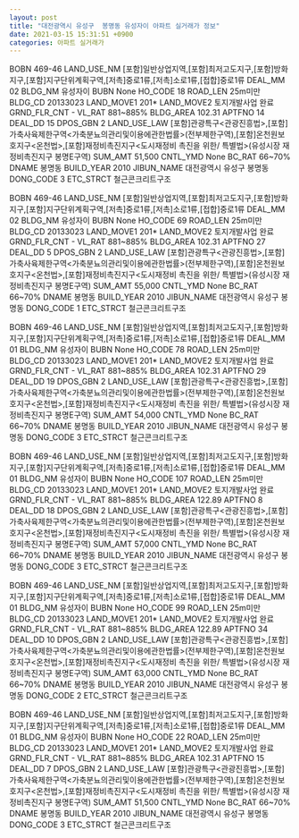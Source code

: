 ```yaml
---
layout: post
title: "대전광역시 유성구  봉명동 유성자이 아파트 실거래가 정보"
date: 2021-03-15 15:31:51 +0900
categories: 아파트 실거래가
---
```


BOBN 469-46
LAND_USE_NM [포함]일반상업지역,[포함]최저고도지구,[포함]방화지구,[포함]지구단위계획구역,[저촉]중로1류,[저촉]소로1류,[접합]중로1류
DEAL_MM 02
BLDG_NM 유성자이
BUBN None
HO_CODE 18
ROAD_LEN 25m미만
BLDG_CD 20133023
LAND_MOVE1 201*
LAND_MOVE2 토지개발사업 완료
GRND_FLR_CNT -
VL_RAT 881~885%
BLDG_AREA 102.31
APTFNO 14
DEAL_DD 15
DPOS_GBN 2
LAND_USE_LAW [포함]관광특구<관광진흥법>,[포함]가축사육제한구역<가축분뇨의관리및이용에관한법률>(전부제한구역),[포함]온천원보호지구<온천법>,[포함]재정비촉진지구<도시재정비 촉진을 위한/ 특별법>(유성시장 재정비촉진지구 봉명E구역)
SUM_AMT 51,500
CNTL_YMD None
BC_RAT 66~70%
DNAME 봉명동
BUILD_YEAR 2010
JIBUN_NAME 대전광역시 유성구  봉명동
DONG_CODE 3
ETC_STRCT 철근콘크리트구조


BOBN 469-46
LAND_USE_NM [포함]일반상업지역,[포함]최저고도지구,[포함]방화지구,[포함]지구단위계획구역,[저촉]중로1류,[저촉]소로1류,[접합]중로1류
DEAL_MM 02
BLDG_NM 유성자이
BUBN None
HO_CODE 69
ROAD_LEN 25m미만
BLDG_CD 20133023
LAND_MOVE1 201*
LAND_MOVE2 토지개발사업 완료
GRND_FLR_CNT -
VL_RAT 881~885%
BLDG_AREA 102.31
APTFNO 27
DEAL_DD 5
DPOS_GBN 2
LAND_USE_LAW [포함]관광특구<관광진흥법>,[포함]가축사육제한구역<가축분뇨의관리및이용에관한법률>(전부제한구역),[포함]온천원보호지구<온천법>,[포함]재정비촉진지구<도시재정비 촉진을 위한/ 특별법>(유성시장 재정비촉진지구 봉명E구역)
SUM_AMT 55,000
CNTL_YMD None
BC_RAT 66~70%
DNAME 봉명동
BUILD_YEAR 2010
JIBUN_NAME 대전광역시 유성구  봉명동
DONG_CODE 1
ETC_STRCT 철근콘크리트구조


BOBN 469-46
LAND_USE_NM [포함]일반상업지역,[포함]최저고도지구,[포함]방화지구,[포함]지구단위계획구역,[저촉]중로1류,[저촉]소로1류,[접합]중로1류
DEAL_MM 01
BLDG_NM 유성자이
BUBN None
HO_CODE 78
ROAD_LEN 25m미만
BLDG_CD 20133023
LAND_MOVE1 201*
LAND_MOVE2 토지개발사업 완료
GRND_FLR_CNT -
VL_RAT 881~885%
BLDG_AREA 102.31
APTFNO 29
DEAL_DD 19
DPOS_GBN 2
LAND_USE_LAW [포함]관광특구<관광진흥법>,[포함]가축사육제한구역<가축분뇨의관리및이용에관한법률>(전부제한구역),[포함]온천원보호지구<온천법>,[포함]재정비촉진지구<도시재정비 촉진을 위한/ 특별법>(유성시장 재정비촉진지구 봉명E구역)
SUM_AMT 54,000
CNTL_YMD None
BC_RAT 66~70%
DNAME 봉명동
BUILD_YEAR 2010
JIBUN_NAME 대전광역시 유성구  봉명동
DONG_CODE 3
ETC_STRCT 철근콘크리트구조


BOBN 469-46
LAND_USE_NM [포함]일반상업지역,[포함]최저고도지구,[포함]방화지구,[포함]지구단위계획구역,[저촉]중로1류,[저촉]소로1류,[접합]중로1류
DEAL_MM 01
BLDG_NM 유성자이
BUBN None
HO_CODE 107
ROAD_LEN 25m미만
BLDG_CD 20133023
LAND_MOVE1 201*
LAND_MOVE2 토지개발사업 완료
GRND_FLR_CNT -
VL_RAT 881~885%
BLDG_AREA 122.89
APTFNO 8
DEAL_DD 18
DPOS_GBN 2
LAND_USE_LAW [포함]관광특구<관광진흥법>,[포함]가축사육제한구역<가축분뇨의관리및이용에관한법률>(전부제한구역),[포함]온천원보호지구<온천법>,[포함]재정비촉진지구<도시재정비 촉진을 위한/ 특별법>(유성시장 재정비촉진지구 봉명E구역)
SUM_AMT 57,000
CNTL_YMD None
BC_RAT 66~70%
DNAME 봉명동
BUILD_YEAR 2010
JIBUN_NAME 대전광역시 유성구  봉명동
DONG_CODE 3
ETC_STRCT 철근콘크리트구조


BOBN 469-46
LAND_USE_NM [포함]일반상업지역,[포함]최저고도지구,[포함]방화지구,[포함]지구단위계획구역,[저촉]중로1류,[저촉]소로1류,[접합]중로1류
DEAL_MM 01
BLDG_NM 유성자이
BUBN None
HO_CODE 99
ROAD_LEN 25m미만
BLDG_CD 20133023
LAND_MOVE1 201*
LAND_MOVE2 토지개발사업 완료
GRND_FLR_CNT -
VL_RAT 881~885%
BLDG_AREA 122.89
APTFNO 34
DEAL_DD 10
DPOS_GBN 2
LAND_USE_LAW [포함]관광특구<관광진흥법>,[포함]가축사육제한구역<가축분뇨의관리및이용에관한법률>(전부제한구역),[포함]온천원보호지구<온천법>,[포함]재정비촉진지구<도시재정비 촉진을 위한/ 특별법>(유성시장 재정비촉진지구 봉명E구역)
SUM_AMT 63,000
CNTL_YMD None
BC_RAT 66~70%
DNAME 봉명동
BUILD_YEAR 2010
JIBUN_NAME 대전광역시 유성구  봉명동
DONG_CODE 2
ETC_STRCT 철근콘크리트구조


BOBN 469-46
LAND_USE_NM [포함]일반상업지역,[포함]최저고도지구,[포함]방화지구,[포함]지구단위계획구역,[저촉]중로1류,[저촉]소로1류,[접합]중로1류
DEAL_MM 01
BLDG_NM 유성자이
BUBN None
HO_CODE 22
ROAD_LEN 25m미만
BLDG_CD 20133023
LAND_MOVE1 201*
LAND_MOVE2 토지개발사업 완료
GRND_FLR_CNT -
VL_RAT 881~885%
BLDG_AREA 102.31
APTFNO 15
DEAL_DD 7
DPOS_GBN 2
LAND_USE_LAW [포함]관광특구<관광진흥법>,[포함]가축사육제한구역<가축분뇨의관리및이용에관한법률>(전부제한구역),[포함]온천원보호지구<온천법>,[포함]재정비촉진지구<도시재정비 촉진을 위한/ 특별법>(유성시장 재정비촉진지구 봉명E구역)
SUM_AMT 51,500
CNTL_YMD None
BC_RAT 66~70%
DNAME 봉명동
BUILD_YEAR 2010
JIBUN_NAME 대전광역시 유성구  봉명동
DONG_CODE 3
ETC_STRCT 철근콘크리트구조


